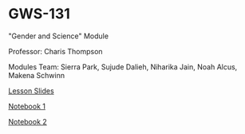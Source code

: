 # GWS-131
"Gender and Science" Module

Professor: Charis Thompson

Modules Team: Sierra Park, Sujude Dalieh, Niharika Jain, Noah Alcus, Makena Schwinn

[Lesson Slides](https://docs.google.com/a/berkeley.edu/presentation/d/115Mtp4Ks20CZ288GaV9jXDXp0ClGAg5pDvSKoDdZO-4/edit?usp=sharing)

[Notebook 1](http://datahub.berkeley.edu/user-redirect/interact?account=ds-modules&repo=GWS-131&branch=master&path=01-Intro.ipynb)

[Notebook 2](http://datahub.berkeley.edu/user-redirect/interact?account=ds-modules&repo=GWS-131&branch=master&path=02-Analysis.ipynb)
